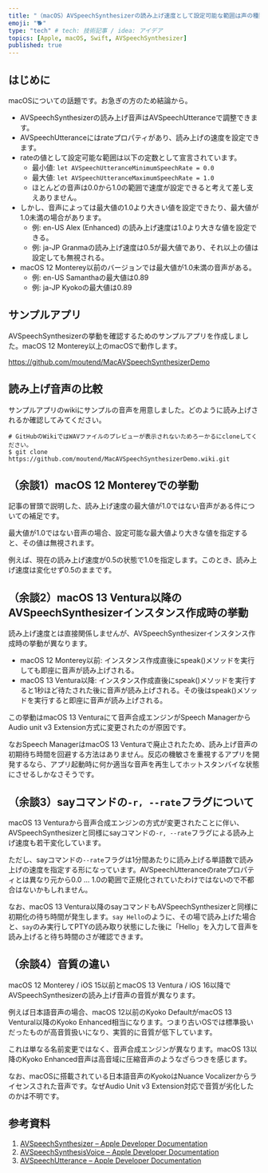 ```yaml
---
title: "（macOS）AVSpeechSynthesizerの読み上げ速度として設定可能な範囲は声の種類により異なる"
emoji: "🐕"
type: "tech" # tech: 技術記事 / idea: アイデア
topics: [Apple, macOS, Swift, AVSpeechSynthesizer]
published: true
---
```

## はじめに

macOSについての話題です。お急ぎの方のため結論から。

- AVSpeechSynthesizerの読み上げ音声はAVSpeechUtteranceで調整できます。
- AVSpeechUtteranceにはrateプロパティがあり、読み上げの速度を設定できます。
- rateの値として設定可能な範囲は以下の定数として宣言されています。
    - 最小値: `let AVSpeechUtteranceMinimumSpeechRate = 0.0`
    - 最大値: `let AVSpeechUtteranceMaximumSpeechRate = 1.0`
    - ほとんどの音声は0.0から1.0の範囲で速度が設定できると考えて差し支えありません。
- しかし、音声によっては最大値の1.0より大きい値を設定できたり、最大値が1.0未満の場合があります。
    - 例: en-US Alex (Enhanced) の読み上げ速度は1.0より大きな値を設定できる。
    - 例: ja-JP Granmaの読み上げ速度は0.5が最大値であり、それ以上の値は設定しても無視される。
- macOS 12 Monterey以前のバージョンでは最大値が1.0未満の音声がある。
    - 例: en-US Samanthaの最大値は0.89
    - 例: ja-JP Kyokoの最大値は0.89

## サンプルアプリ

AVSpeechSynthesizerの挙動を確認するためのサンプルアプリを作成しました。macOS 12 Monterey以上のmacOSで動作します。

https://github.com/moutend/MacAVSpeechSynthesizerDemo

## 読み上げ音声の比較

サンプルアプリのwikiにサンプルの音声を用意しました。どのように読み上げされるか確認してみてください。

```console
# GitHubのWikiではWAVファイルのプレビューが表示されないためろーかるにcloneしてください。
$ git clone https://github.com/moutend/MacAVSpeechSynthesizerDemo.wiki.git
```

## （余談1）macOS 12 Montereyでの挙動

記事の冒頭で説明した、読み上げ速度の最大値が1.0ではない音声がある件についての補足です。

最大値が1.0ではない音声の場合、設定可能な最大値より大きな値を指定すると、その値は無視されます。

例えば、現在の読み上げ速度が0.5の状態で1.0を指定します。このとき、読み上げ速度は変化せず0.5のままです。

## （余談2）macOS 13 Ventura以降のAVSpeechSynthesizerインスタンス作成時の挙動

読み上げ速度とは直接関係しませんが、AVSpeechSynthesizerインスタンス作成時の挙動が異なります。

- macOS 12 Monterey以前: インスタンス作成直後にspeak()メソッドを実行しても即座に音声が読み上げされる。
- macOS 13 Ventura以降: インスタンス作成直後にspeak()メソッドを実行すると1秒ほど待たされた後に音声が読み上げされる。その後はspeak()メソッドを実行すると即座に音声が読み上げされる。

この挙動はmacOS 13 Venturaにて音声合成エンジンがSpeech ManagerからAudio unit v3 Extension方式に変更されたのが原因です。

なおSpeech ManagerはmacOS 13 Venturaで廃止されたため、読み上げ音声の初期待ち時間を回避する方法はありません。反応の機敏さを重視するアプリを開発するなら、アプリ起動時に何か適当な音声を再生してホットスタンバイな状態にさせるしかなさそうです。

## （余談3）sayコマンドの`-r, --rate`フラグについて

macOS 13 Venturaから音声合成エンジンの方式が変更されたことに伴い、AVSpeechSynthesizerと同様にsayコマンドの`-r, --rate`フラグによる読み上げ速度も若干変化しています。

ただし、sayコマンドの`--rate`フラグは1分間あたりに読み上げる単語数で読み上げの速度を指定する形になっています。AVSpeechUtteranceのrateプロパティとは異なり元から0.0 ... 1.0の範囲で正規化されていたわけではないので不都合はないかもしれません。

なお、macOS 13 Ventura以降のsayコマンドもAVSpeechSynthesizerと同様に初期化の待ち時間が発生します。`say Hello`のように、その場で読み上げた場合と、`say`のみ実行してPTYの読み取り状態にした後に「Hello」を入力して音声を読み上げると待ち時間のさが確認できます。

## （余談4）音質の違い

macOS 12 Monterey / iOS 15以前とmacOS 13 Ventura / iOS 16以降でAVSpeechSynthesizerの読み上げ音声の音質が異なります。

例えば日本語音声の場合、macOS 12以前のKyoko DefaultがmacOS 13 Ventural以降のKyoko Enhanced相当になります。つまり古いOSでは標準扱いだったものが高音質扱いになり、実質的に音質が低下しています。

これは単なる名前変更ではなく、音声合成エンジンが異なります。macOS 13以降のKyoko Enhanced音声は高音域に圧縮音声のようなざらつきを感じます。

なお、macOSに搭載されている日本語音声のKyokoはNuance Vocalizerからライセンスされた音声です。なぜAudio Unit v3 Extension対応で音質が劣化したのかは不明です。

## 参考資料

1. [AVSpeechSynthesizer – Apple Developer Documentation](https://developer.apple.com/documentation/avfaudio/avspeechsynthesizer/)
2. [AVSpeechSynthesisVoice – Apple Developer Documentation](https://developer.apple.com/documentation/avfaudio/avspeechsynthesisvoice)
3. [AVSpeechUtterance – Apple Developer Documentation](https://developer.apple.com/documentation/avfaudio/avspeechutterance)
